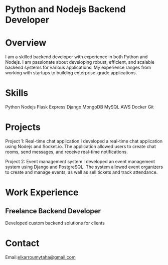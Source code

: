 Python and Nodejs Backend Developer
====================================

Overview
========
I am a skilled backend developer with experience in both Python and Nodejs. I am passionate about developing robust, efficient, and scalable backend systems for various applications. My experience ranges from working with startups to building enterprise-grade applications.

Skills
=======
Python
Nodejs
Flask
Express
Django
MongoDB
MySQL
AWS
Docker
Git

Projects
=========

Project 1: Real-time chat application
I developed a real-time chat application using Nodejs and Socket.io. The application allowed users to create chat rooms, send messages, and receive real-time notifications.

Project 2: Event management system
I developed an event management system using Django and PostgreSQL. The system allowed event organizers to create and manage events, as well as sell tickets and track attendance.

Work Experience
================

## Freelance Backend Developer
Developed custom backend solutions for clients

Contact
========
Email:elkarroumytaha@gmail.com




